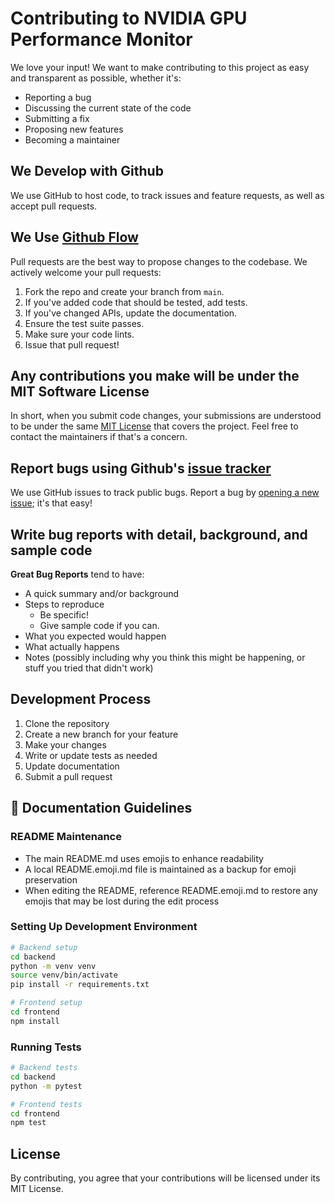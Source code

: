 # Contributing to NVIDIA GPU Performance Monitor

We love your input! We want to make contributing to this project as easy and transparent as possible, whether it's:

- Reporting a bug
- Discussing the current state of the code
- Submitting a fix
- Proposing new features
- Becoming a maintainer

## We Develop with Github
We use GitHub to host code, to track issues and feature requests, as well as accept pull requests.

## We Use [Github Flow](https://guides.github.com/introduction/flow/index.html)
Pull requests are the best way to propose changes to the codebase. We actively welcome your pull requests:

1. Fork the repo and create your branch from `main`.
2. If you've added code that should be tested, add tests.
3. If you've changed APIs, update the documentation.
4. Ensure the test suite passes.
5. Make sure your code lints.
6. Issue that pull request!

## Any contributions you make will be under the MIT Software License
In short, when you submit code changes, your submissions are understood to be under the same [MIT License](http://choosealicense.com/licenses/mit/) that covers the project. Feel free to contact the maintainers if that's a concern.

## Report bugs using Github's [issue tracker](https://github.com/yourusername/nvidia-test/issues)
We use GitHub issues to track public bugs. Report a bug by [opening a new issue](https://github.com/yourusername/nvidia-test/issues/new); it's that easy!

## Write bug reports with detail, background, and sample code

**Great Bug Reports** tend to have:

- A quick summary and/or background
- Steps to reproduce
  - Be specific!
  - Give sample code if you can.
- What you expected would happen
- What actually happens
- Notes (possibly including why you think this might be happening, or stuff you tried that didn't work)

## Development Process

1. Clone the repository
2. Create a new branch for your feature
3. Make your changes
4. Write or update tests as needed
5. Update documentation
6. Submit a pull request

## 📝 Documentation Guidelines

### README Maintenance
- The main README.md uses emojis to enhance readability
- A local README.emoji.md file is maintained as a backup for emoji preservation
- When editing the README, reference README.emoji.md to restore any emojis that may be lost during the edit process

### Setting Up Development Environment

```bash
# Backend setup
cd backend
python -m venv venv
source venv/bin/activate
pip install -r requirements.txt

# Frontend setup
cd frontend
npm install
```

### Running Tests

```bash
# Backend tests
cd backend
python -m pytest

# Frontend tests
cd frontend
npm test
```

## License
By contributing, you agree that your contributions will be licensed under its MIT License.
